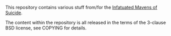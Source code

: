 This repository contains various stuff from/for the [Infatuated Mavens of Suicide](http://imps.headcounter.org/).

The content within the repository is all released in the terms of the 3-clause BSD license, see COPYING for details.
